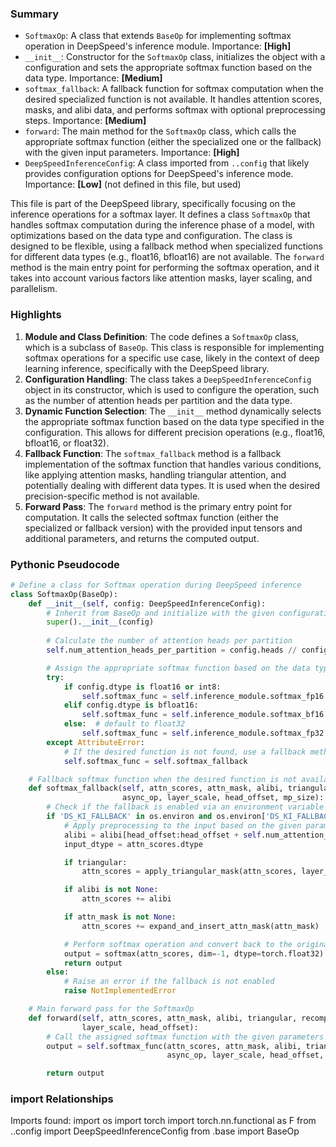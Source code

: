 

### Summary



* `SoftmaxOp`: A class that extends `BaseOp` for implementing softmax operation in DeepSpeed's inference module. Importance: **[High]**
* `__init__`: Constructor for the `SoftmaxOp` class, initializes the object with a configuration and sets the appropriate softmax function based on the data type. Importance: **[Medium]**
* `softmax_fallback`: A fallback function for softmax computation when the desired specialized function is not available. It handles attention scores, masks, and alibi data, and performs softmax with optional preprocessing steps. Importance: **[Medium]**
* `forward`: The main method for the `SoftmaxOp` class, which calls the appropriate softmax function (either the specialized one or the fallback) with the given input parameters. Importance: **[High]**
* `DeepSpeedInferenceConfig`: A class imported from `..config` that likely provides configuration options for DeepSpeed's inference mode. Importance: **[Low]** (not defined in this file, but used) 

This file is part of the DeepSpeed library, specifically focusing on the inference operations for a softmax layer. It defines a class `SoftmaxOp` that handles softmax computation during the inference phase of a model, with optimizations based on the data type and configuration. The class is designed to be flexible, using a fallback method when specialized functions for different data types (e.g., float16, bfloat16) are not available. The `forward` method is the main entry point for performing the softmax operation, and it takes into account various factors like attention masks, layer scaling, and parallelism.

### Highlights



1. **Module and Class Definition**: The code defines a `SoftmaxOp` class, which is a subclass of `BaseOp`. This class is responsible for implementing softmax operations for a specific use case, likely in the context of deep learning inference, specifically with the DeepSpeed library.
2. **Configuration Handling**: The class takes a `DeepSpeedInferenceConfig` object in its constructor, which is used to configure the operation, such as the number of attention heads per partition and the data type.
3. **Dynamic Function Selection**: The `__init__` method dynamically selects the appropriate softmax function based on the data type specified in the configuration. This allows for different precision operations (e.g., float16, bfloat16, or float32).
4. **Fallback Function**: The `softmax_fallback` method is a fallback implementation of the softmax function that handles various conditions, like applying attention masks, handling triangular attention, and potentially dealing with different data types. It is used when the desired precision-specific method is not available.
5. **Forward Pass**: The `forward` method is the primary entry point for computation. It calls the selected softmax function (either the specialized or fallback version) with the provided input tensors and additional parameters, and returns the computed output.

### Pythonic Pseudocode

```python
# Define a class for Softmax operation during DeepSpeed inference
class SoftmaxOp(BaseOp):
    def __init__(self, config: DeepSpeedInferenceConfig):
        # Inherit from BaseOp and initialize with the given configuration
        super().__init__(config)
        
        # Calculate the number of attention heads per partition
        self.num_attention_heads_per_partition = config.heads // config.mp_size

        # Assign the appropriate softmax function based on the data type
        try:
            if config.dtype is float16 or int8:
                self.softmax_func = self.inference_module.softmax_fp16
            elif config.dtype is bfloat16:
                self.softmax_func = self.inference_module.softmax_bf16
            else:  # default to float32
                self.softmax_func = self.inference_module.softmax_fp32
        except AttributeError:
            # If the desired function is not found, use a fallback method
            self.softmax_func = self.softmax_fallback

    # Fallback softmax function when the desired function is not available
    def softmax_fallback(self, attn_scores, attn_mask, alibi, triangular, recompute, local_attention, window_size,
                         async_op, layer_scale, head_offset, mp_size):
        # Check if the fallback is enabled via an environment variable
        if 'DS_KI_FALLBACK' in os.environ and os.environ['DS_KI_FALLBACK'] == 'True':
            # Apply preprocessing to the input based on the given parameters
            alibi = alibi[head_offset:head_offset + self.num_attention_heads_per_partition]
            input_dtype = attn_scores.dtype

            if triangular:
                attn_scores = apply_triangular_mask(attn_scores, layer_scale)

            if alibi is not None:
                attn_scores += alibi

            if attn_mask is not None:
                attn_scores += expand_and_insert_attn_mask(attn_mask)

            # Perform softmax operation and convert back to the original data type
            output = softmax(attn_scores, dim=-1, dtype=torch.float32).to(input_dtype)
            return output
        else:
            # Raise an error if the fallback is not enabled
            raise NotImplementedError

    # Main forward pass for the SoftmaxOp
    def forward(self, attn_scores, attn_mask, alibi, triangular, recompute, local_attention, window_size, async_op,
                layer_scale, head_offset):
        # Call the assigned softmax function with the given parameters
        output = self.softmax_func(attn_scores, attn_mask, alibi, triangular, recompute, local_attention, window_size,
                                   async_op, layer_scale, head_offset, self.config.mp_size)

        return output
```


### import Relationships

Imports found:
import os
import torch
import torch.nn.functional as F
from ..config import DeepSpeedInferenceConfig
from .base import BaseOp